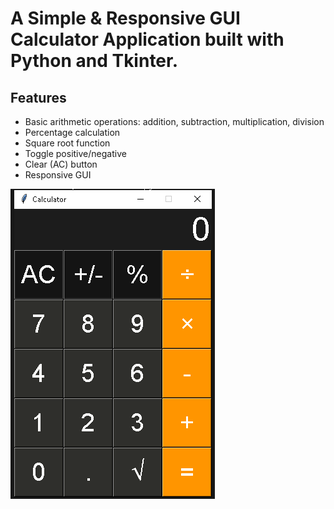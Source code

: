 # A Simple & Responsive GUI Calculator Application built with Python and Tkinter.
## Features
- Basic arithmetic operations: addition, subtraction, multiplication, division
- Percentage calculation
- Square root function
- Toggle positive/negative
- Clear (AC) button
- Responsive GUI

![image alt](https://raw.githubusercontent.com/CoderShayan/PyCalculator/refs/heads/main/calc.png)
